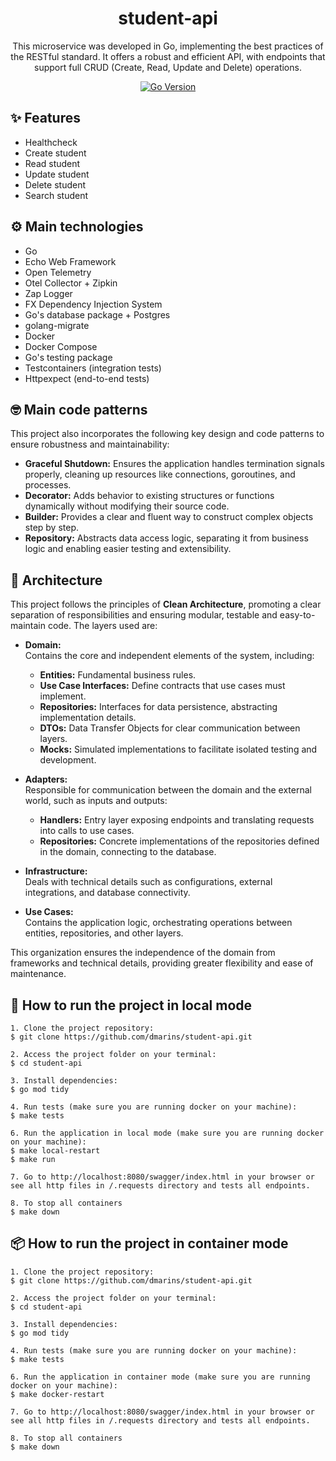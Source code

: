 <h1 align="center">student-api</h1>

<div align="center">

This microservice was developed in Go, implementing the best practices of the RESTful standard. It offers a robust and efficient API, with endpoints that support full CRUD (Create, Read, Update and Delete) operations.

[![Go Version](https://img.shields.io/badge/Go-1.23.2-blue)](https://go.dev/doc/devel/release#go1.23.0)

</div>


## ✨ Features

- Healthcheck
- Create student
- Read student
- Update student
- Delete student
- Search student

## ⚙️ Main technologies

- Go
- Echo Web Framework
- Open Telemetry
- Otel Collector + Zipkin
- Zap Logger
- FX Dependency Injection System
- Go's database package + Postgres
- golang-migrate
- Docker
- Docker Compose
- Go's testing package
- Testcontainers (integration tests)
- Httpexpect  (end-to-end tests)

## 🤓 Main code patterns

This project also incorporates the following key design and code patterns to ensure robustness and maintainability:

- **Graceful Shutdown:** Ensures the application handles termination signals properly, cleaning up resources like connections, goroutines, and processes.  
- **Decorator:** Adds behavior to existing structures or functions dynamically without modifying their source code.  
- **Builder:** Provides a clear and fluent way to construct complex objects step by step.  
- **Repository:** Abstracts data access logic, separating it from business logic and enabling easier testing and extensibility.

## 🏢 Architecture

This project follows the principles of **Clean Architecture**, promoting a clear separation of responsibilities and ensuring modular, testable and easy-to-maintain code. The layers used are:

- **Domain:**  
  Contains the core and independent elements of the system, including:  
  - **Entities:** Fundamental business rules.  
  - **Use Case Interfaces:** Define contracts that use cases must implement.  
  - **Repositories:** Interfaces for data persistence, abstracting implementation details.  
  - **DTOs:** Data Transfer Objects for clear communication between layers.  
  - **Mocks:** Simulated implementations to facilitate isolated testing and development.  

- **Adapters:**  
  Responsible for communication between the domain and the external world, such as inputs and outputs:  
  - **Handlers:** Entry layer exposing endpoints and translating requests into calls to use cases.  
  - **Repositories:** Concrete implementations of the repositories defined in the domain, connecting to the database.  

- **Infrastructure:**  
  Deals with technical details such as configurations, external integrations, and database connectivity.  

- **Use Cases:**  
  Contains the application logic, orchestrating operations between entities, repositories, and other layers.  

This organization ensures the independence of the domain from frameworks and technical details, providing greater flexibility and ease of maintenance.

## 🚀 How to run the project in local mode

```
1. Clone the project repository:
$ git clone https://github.com/dmarins/student-api.git

2. Access the project folder on your terminal:
$ cd student-api

3. Install dependencies:
$ go mod tidy

4. Run tests (make sure you are running docker on your machine):
$ make tests

6. Run the application in local mode (make sure you are running docker on your machine):
$ make local-restart
$ make run

7. Go to http://localhost:8080/swagger/index.html in your browser or see all http files in /.requests directory and tests all endpoints.

8. To stop all containers
$ make down
```

## 📦 How to run the project in container mode

```
1. Clone the project repository:
$ git clone https://github.com/dmarins/student-api.git

2. Access the project folder on your terminal:
$ cd student-api

3. Install dependencies:
$ go mod tidy

4. Run tests (make sure you are running docker on your machine):
$ make tests

6. Run the application in container mode (make sure you are running docker on your machine):
$ make docker-restart

7. Go to http://localhost:8080/swagger/index.html in your browser or see all http files in /.requests directory and tests all endpoints.

8. To stop all containers
$ make down
```